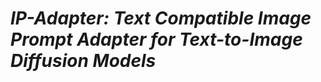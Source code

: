 # ___***IP-Adapter: Text Compatible Image Prompt Adapter for Text-to-Image Diffusion Models***___


